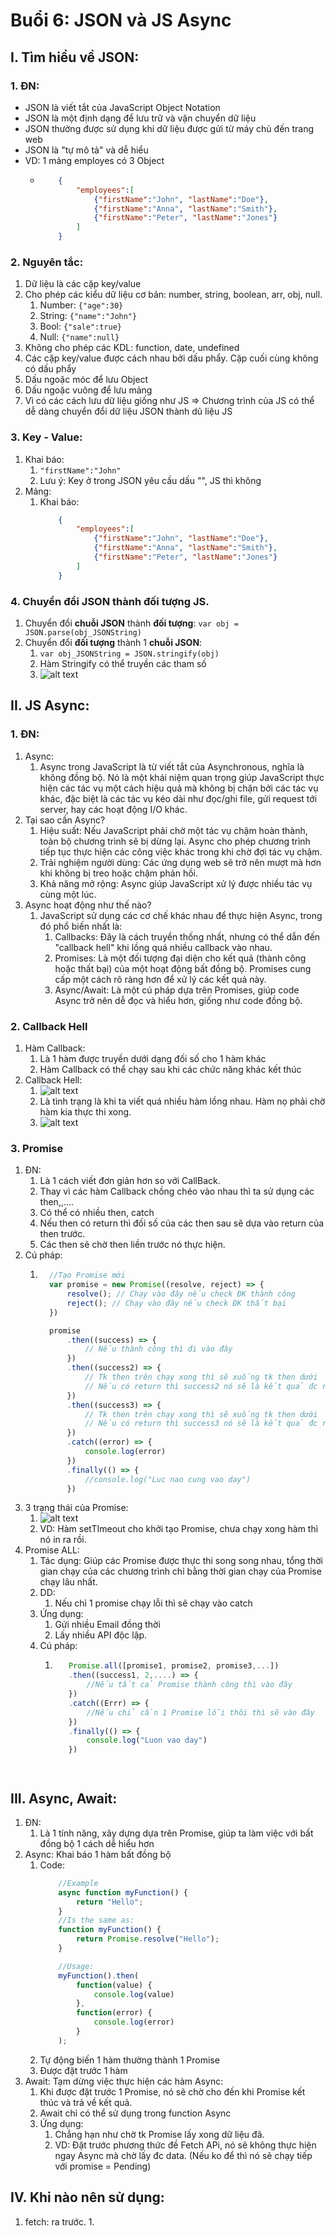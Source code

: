 
# Buổi 6: JSON và JS Async

## I. Tìm hiểu về JSON:

### 1. ĐN:
- JSON là viết tắt của JavaScript Object Notation
- JSON là một định dạng để lưu trữ và vận chuyển dữ liệu
- JSON thường được sử dụng khi dữ liệu được gửi từ máy chủ đến trang web
- JSON là "tự mô tả" và dễ hiểu
- VD: 1 mảng employes có 3 Object
  - ```json
        {
            "employees":[
                {"firstName":"John", "lastName":"Doe"},
                {"firstName":"Anna", "lastName":"Smith"},
                {"firstName":"Peter", "lastName":"Jones"}
            ]
        }
    ```

### 2. Nguyên tắc:
1. Dữ liệu là các cặp key/value
2. Cho phép các kiểu dữ liệu cơ bản: number, string, boolean, arr, obj, null.
   1. Number: `{"age":30}`
   2. String: `{"name":"John"}`
   3. Bool: `{"sale":true}`
   4. Null: `{"name":null}`
3. Không cho phép các KDL: function, date, undefined
4. Các cặp key/value được cách nhau bởi dấu phẩy. Cặp cuối cùng không có dấu phẩy
5. Dấu ngoặc móc để lưu Object
6. Dấu ngoặc vuông để lưu mảng
7. Vì có các cách lưu dữ liệu giống như JS => Chương trình của JS có thể dễ dàng chuyển đổi dữ liệu JSON thành dũ liệu JS

### 3. Key - Value:
1. Khai báo: 
   1. `"firstName":"John"`
   2. Lưu ý: Key ở trong JSON yêu cầu dấu "", JS thì không
2. Mảng:
    1. Khai báo:
        ```json
            {
                "employees":[
                    {"firstName":"John", "lastName":"Doe"},
                    {"firstName":"Anna", "lastName":"Smith"},
                    {"firstName":"Peter", "lastName":"Jones"}
                ]
            }
        ```
### 4. Chuyển đổi JSON thành đối tượng JS.

1. Chuyển đổi **chuỗi JSON** thành **đối tượng**: `var obj = JSON.parse(obj_JSONString)`
2. Chuyển đổi **đối tượng** thành 1 **chuỗi JSON**: 
   1. `var obj_JSONString = JSON.stringify(obj)`
   2. Hàm Stringify có thể truyền các tham số
   3. ![alt text](image-2.png)


## II. JS Async:

### 1. ĐN:
1. Async:
   1. Async trong JavaScript là từ viết tắt của Asynchronous, nghĩa là không đồng bộ. Nó là một khái niệm quan trọng giúp JavaScript thực hiện các tác vụ một cách hiệu quả mà không bị chặn bởi các tác vụ khác, đặc biệt là các tác vụ kéo dài như đọc/ghi file, gửi request tới server, hay các hoạt động I/O khác.
2. Tại sao cần Async?
   1. Hiệu suất: Nếu JavaScript phải chờ một tác vụ chậm hoàn thành, toàn bộ chương trình sẽ bị dừng lại. Async cho phép chương trình tiếp tục thực hiện các công việc khác trong khi chờ đợi tác vụ chậm.
   2. Trải nghiệm người dùng: Các ứng dụng web sẽ trở nên mượt mà hơn khi không bị treo hoặc chậm phản hồi.
   3. Khả năng mở rộng: Async giúp JavaScript xử lý được nhiều tác vụ cùng một lúc.
3. Async hoạt động như thế nào?
   1. JavaScript sử dụng các cơ chế khác nhau để thực hiện Async, trong đó phổ biến nhất là:
      1. Callbacks: Đây là cách truyền thống nhất, nhưng có thể dẫn đến "callback hell" khi lồng quá nhiều callback vào nhau.
      2. Promises: Là một đối tượng đại diện cho kết quả (thành công hoặc thất bại) của một hoạt động bất đồng bộ. Promises cung cấp một cách rõ ràng hơn để xử lý các kết quả này.
      3. Async/Await: Là một cú pháp dựa trên Promises, giúp code Async trở nên dễ đọc và hiểu hơn, giống như code đồng bộ.

### 2. Callback Hell
1. Hàm Callback:
   1. Là 1 hàm được truyền dưới dạng đối số cho 1 hàm khác
   2. Hàm Callback có thể chạy sau khi các chức năng khác kết thúc
2. Callback Hell:
   1. ![alt text](image.png)
   2. Là tình trạng là khi ta viết quá nhiều hàm lồng nhau. Hàm nọ phải chờ hàm kia thực thi xong.
   3. ![alt text](image-1.png)


### 3. Promise
1. ĐN:
   1. Là 1 cách viết đơn giản hơn so với CallBack.
   2. Thay vì các hàm Callback chồng chéo vào nhau thì ta sử dụng các then,,....
   3. Có thể có nhiều then, catch
   4. Nếu then có return thì đối số của các then sau sẽ dựa vào return của then trước.
   5. Các then sẽ chờ then liền trước nó thực hiện.
2. Cú pháp:
   1. ```js
        //Tạo Promise mới
        var promise = new Promise((resolve, reject) => {
            resolve(); // Chạy vào đây nếu check ĐK thành công
            reject(); // Chạy vào đây nếu check ĐK thất bại
        })

        promise
            .then((success) => {
                // Nếu thành công thì đi vào đây
            }) 
            .then((success2) => {
                // Tk then trên chạy xong thì sẽ xuống tk then dưới
                // Nếu có return thì success2 nó sẽ là kết quả đc return ở trên
            }) 
            .then((success3) => {
                // Tk then trên chạy xong thì sẽ xuống tk then dưới
                // Nếu có return thì success3 nó sẽ là kết quả đc return ở trên
            }) 
            .catch((error) => {
                console.log(error)
            })
            .finally(() => {
                //console.log("Luc nao cung vao day")
            })
        ```
3. 3 trạng thái của Promise:
   1. ![alt text](image-9.png)
   2. VD: Hàm setTImeout cho khởi tạo Promise, chưa chạy xong hàm thì nó in ra rồi.
4. Promise ALL:
   1. Tác dụng: Giúp các Promise được thực thi song song nhau, tổng thời gian chạy của các chương trình chỉ bằng thời gian chạy của Promise chạy lâu nhất.
   2. DD:
      1. Nếu chỉ 1 promise chạy lỗi thì sẽ chạy vào catch
   3. Ứng dụng: 
      1. Gửi nhiều Email đồng thời
      2. Lấy nhiều API độc lập.
   4. Cú pháp: 
      1. ```js
            Promise.all([promise1, promise2, promise3,...])
            .then((success1, 2,....) => {
                //Nếu tất cả Promise thành công thì vào đây
            })
            .catch((Errr) => {
                //Nếu chỉ cần 1 Promise lỗi thôi thì sẽ vào đây
            })
            .finally(() => {
                console.log("Luon vao day")
            })
        ```


## III. Async, Await:
1. ĐN:
   1. Là 1 tính năng, xây dựng dựa trên Promise, giúp ta làm việc với bất đồng bộ 1 cách dễ hiểu hơn
2. Async: Khai báo 1 hàm bất đồng bộ
   1. Code:
        ```js
            //Example
            async function myFunction() {
                return "Hello";
            }
            //Is the same as:
            function myFunction() {
                return Promise.resolve("Hello");
            }

            //Usage:
            myFunction().then(
                function(value) {
                    console.log(value)
                },
                function(error) {
                    console.log(error)
                }
            );
        ```
   2. Tự động biến 1 hàm thường thành 1 Promise
   3. Được đặt trước 1 hàm
3. Await: Tạm dừng việc thực hiện các hàm Async:
   1. Khi được đặt trước 1 Promise, nó sẽ chờ cho đến khi Promise kết thúc và trả về kết quả.
   2. Await chỉ có thể sử dụng trong function Async
   3. Ứng dụng: 
      1. Chẳng hạn như chờ tk Promise lấy xong dữ liệu đã.
      2. VD: Đặt trước phương thức đề Fetch APi, nó sẽ không thực hiện ngay Async mà chờ lấy đc data. (Nếu ko để thì nó sẽ chạy tiếp với promise = Pending)


## IV. Khi nào nên sử dụng:
1. fetch: ra trước.
   1. 